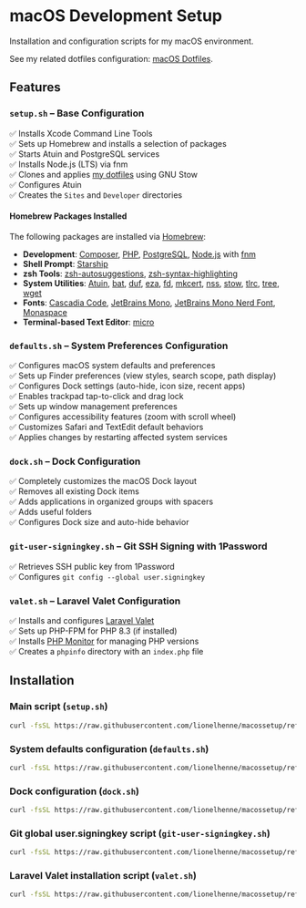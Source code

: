 # macOS Development Setup  

Installation and configuration scripts for my macOS environment.  

See my related dotfiles configuration: [macOS Dotfiles](https://github.com/lionelhenne/dotfiles).  

## Features  

### `setup.sh` – Base Configuration  
✅ Installs Xcode Command Line Tools  
✅ Sets up Homebrew and installs a selection of packages  
✅ Starts Atuin and PostgreSQL services  
✅ Installs Node.js (LTS) via fnm  
✅ Clones and applies [my dotfiles](https://github.com/lionelhenne/dotfiles) using GNU Stow  
✅ Configures Atuin  
✅ Creates the `Sites` and `Developer` directories  

#### Homebrew Packages Installed  
The following packages are installed via [Homebrew](https://brew.sh/):  

- **Development**: [Composer](https://getcomposer.org/), [PHP](https://www.php.net/), [PostgreSQL](https://www.postgresql.org/), [Node.js](https://nodejs.org/en) with [fnm](https://github.com/Schniz/fnm)  
- **Shell Prompt**: [Starship](https://starship.rs/)  
- **zsh Tools**: [zsh-autosuggestions](https://github.com/zsh-users/zsh-autosuggestions), [zsh-syntax-highlighting](https://github.com/zsh-users/zsh-syntax-highlighting)  
- **System Utilities**: [Atuin](https://atuin.sh/), [bat](https://github.com/sharkdp/bat), [duf](https://github.com/muesli/duf), [eza](https://github.com/eza-community/eza), [fd](https://github.com/sharkdp/fd), [mkcert](https://github.com/FiloSottile/mkcert), [nss](https://firefox-source-docs.mozilla.org/security/nss/index.html), [stow](https://www.gnu.org/software/stow/), [tlrc](https://tldr.sh/tlrc/), [tree](https://oldmanprogrammer.net/source.php?dir=projects/tree), [wget](https://www.gnu.org/software/wget/)  
- **Fonts**: [Cascadia Code](https://github.com/microsoft/cascadia-code), [JetBrains Mono](https://www.jetbrains.com/fr-fr/lp/mono/), [JetBrains Mono Nerd Font](https://www.nerdfonts.com/), [Monaspace](https://monaspace.githubnext.com/)  
- **Terminal-based Text Editor**: [micro](https://micro-editor.github.io/)  

### `defaults.sh` – System Preferences Configuration  
✅ Configures macOS system defaults and preferences  
✅ Sets up Finder preferences (view styles, search scope, path display)  
✅ Configures Dock settings (auto-hide, icon size, recent apps)  
✅ Enables trackpad tap-to-click and drag lock  
✅ Sets up window management preferences  
✅ Configures accessibility features (zoom with scroll wheel)  
✅ Customizes Safari and TextEdit default behaviors  
✅ Applies changes by restarting affected system services  

### `dock.sh` – Dock Configuration  
✅ Completely customizes the macOS Dock layout  
✅ Removes all existing Dock items  
✅ Adds applications in organized groups with spacers  
✅ Adds useful folders  
✅ Configures Dock size and auto-hide behavior  

### `git-user-signingkey.sh` – Git SSH Signing with 1Password  
✅ Retrieves SSH public key from 1Password  
✅ Configures `git config --global user.signingkey`  

### `valet.sh` – Laravel Valet Configuration  
✅ Installs and configures [Laravel Valet](https://laravel.com/docs/12.x/valet)  
✅ Sets up PHP-FPM for PHP 8.3 (if installed)  
✅ Installs [PHP Monitor](https://phpmon.app/) for managing PHP versions  
✅ Creates a `phpinfo` directory with an `index.php` file  

## Installation  

### Main script (`setup.sh`)  
```bash
curl -fsSL https://raw.githubusercontent.com/lionelhenne/macossetup/refs/heads/main/setup.sh | /bin/bash
```

### System defaults configuration (`defaults.sh`)  
```bash
curl -fsSL https://raw.githubusercontent.com/lionelhenne/macossetup/refs/heads/main/defaults.sh | /bin/bash
```

### Dock configuration (`dock.sh`)  
```bash
curl -fsSL https://raw.githubusercontent.com/lionelhenne/macossetup/refs/heads/main/dock.sh | /bin/bash
```

### Git global user.signingkey script (`git-user-signingkey.sh`)  
```bash
curl -fsSL https://raw.githubusercontent.com/lionelhenne/macossetup/refs/heads/main/git-user-signingkey.sh | /bin/bash
```

### Laravel Valet installation script (`valet.sh`)  
```bash
curl -fsSL https://raw.githubusercontent.com/lionelhenne/macossetup/refs/heads/main/valet.sh | /bin/bash
```